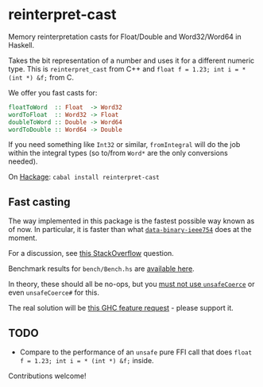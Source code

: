 reinterpret-cast
================

Memory reinterpretation casts for Float/Double and Word32/Word64 in Haskell.

Takes the bit representation of a number and uses it for a different numeric type.
This is `reinterpret_cast` from C++ and `float f = 1.23; int i = * (int *) &f;` from C.

We offer you fast casts for:

```haskell
floatToWord  :: Float  -> Word32
wordToFloat  :: Word32 -> Float
doubleToWord :: Double -> Word64
wordToDouble :: Word64 -> Double
```

If you need something like `Int32` or similar, `fromIntegral` will do the job
within the integral types (so to/from `Word*` are the only conversions needed).

On [Hackage](http://hackage.haskell.org/package/reinterpret-cast): `cabal install reinterpret-cast`


Fast casting
------------

The way implemented in this package is the fastest possible way known as of now. In particular, it is faster than what [`data-binary-ieee754`](https://hackage.haskell.org/package/data-binary-ieee754) does at the moment.

For a discussion, see [this StackOverflow](http://stackoverflow.com/questions/6976684/converting-ieee-754-floating-point-in-haskell-word32-64-to-and-from-haskell-floa) question.

Benchmark results for `bench/Bench.hs` are [available here](https://rawgit.com/nh2/reinterpret-cast/master/bench-results/results.html).

In theory, these should all be no-ops, but you [must not use `unsafeCoerce`](https://ghc.haskell.org/trac/ghc/ticket/4092) or even `unsafeCoerce#` for this.

The real solution will be [this GHC feature request](https://ghc.haskell.org/trac/ghc/ticket/4092) - please support it.


TODO
----

* Compare to the performance of an `unsafe` pure FFI call that does `float f = 1.23; int i = * (int *) &f;` inside.

Contributions welcome!
